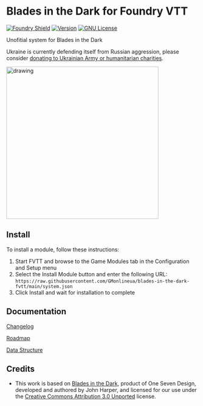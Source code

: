 # Blades in the Dark for Foundry VTT

[![Foundry Shield]][Foundry URL]
[![Version]][Version URL]
[![GNU License]][GNU URL]

Unofitial system for Blades in the Dark

Ukraine is currently defending itself from Russian aggression, please consider [donating to Ukrainian Army or humanitarian charities](https://standforukraine.com).
<p float="left">
  <img src="https://upload.wikimedia.org/wikipedia/commons/4/49/Flag_of_Ukraine.svg" alt="drawing" width="400"/>
</p>

## Install

To install a module, follow these instructions:

1. Start FVTT and browse to the Game Modules tab in the Configuration and Setup menu
2. Select the Install Module button and enter the following URL: `https://raw.githubusercontent.com/GMonlineua/blades-in-the-dark-fvtt/main/system.json`
3. Click Install and wait for installation to complete

## Documentation

[Changelog](https://github.com/GMonlineua/blades-in-the-dark-fvtt/wiki/Changelog)

[Roadmap](https://github.com/GMonlineua/blades-in-the-dark-fvtt/wiki/Roadmap)

[Data Structure](https://github.com/GMonlineua/blades-in-the-dark-fvtt/wiki/Documentation#data-structure)

## Credits
- This work is based on [Blades in the Dark](http://www.bladesinthedark.com), product of One Seven Design, developed and authored by John Harper, and licensed for our use under the [Creative Commons Attribution 3.0 Unported](http://creativecommons.org/licenses/by/3.0/) license.

[Foundry Shield]: https://img.shields.io/badge/Foundry-12-informational?style=flat-square
[Foundry URL]: https://foundryvtt.com

[Version]: https://img.shields.io/badge/Version-0.4-orange?style=flat-square
[Version URL]: https://github.com/GMonlineua/blades-in-the-dark-fvtt

[GNU License]: https://img.shields.io/badge/License-GNU-green?style=flat-square
[GNU URL]: https://github.com/GMonlineua/blades-in-the-dark-fvtt/blob/main/LICENSE.md
